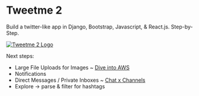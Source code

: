 # Tweetme 2
Build a twitter-like app in Django, Bootstrap, Javascript, & React.js. Step-by-Step.

[![Tweetme 2 Logo](https://static.codingforentrepreneurs.com/media/projects/tweetme-2/images/share/Tweetme2_share.jpg)](https://cfe.sh/projects/tweetme-2)

Next steps:
- Large File Uploads for Images ~ [Dive into AWS](https://cfe.sh/courses/aws)
- Notifications
- Direct Messages / Private Inboxes ~ [Chat x Channels](https://cfe.sh/courses/chat-channels-react)
- Explore -> parse & filter for hashtags


